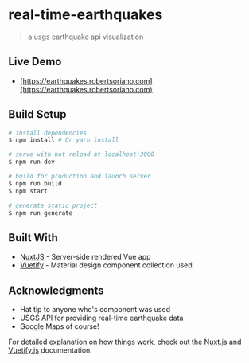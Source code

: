# real-time-earthquakes

> a usgs earthquake api visualization

## Live Demo

* [https://earthquakes.robertsoriano.com](https://earthquakes.robertsoriano.com)

## Build Setup

``` bash
# install dependencies
$ npm install # Or yarn install

# serve with hot reload at localhost:3000
$ npm run dev

# build for production and launch server
$ npm run build
$ npm start

# generate static project
$ npm run generate
```

## Built With

* [NuxtJS](https://nuxtjs.org/) - Server-side rendered Vue app
* [Vuetify](https://vuetifyjs.com/) - Material design component collection used

## Acknowledgments

* Hat tip to anyone who's component was used
* USGS API for providing real-time earthquake data
* Google Maps of course!

For detailed explanation on how things work, check out the [Nuxt.js](https://github.com/nuxt/nuxt.js) and [Vuetify.js](https://vuetifyjs.com/) documentation.
